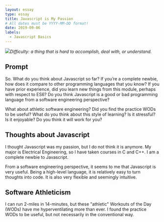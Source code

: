 ```yaml
---
layout: essay
type: essay
title: Javascript is My Passion
# All dates must be YYYY-MM-DD format!
date: 2019-09-06
labels:
  - Javascript Basics
---
```


<img class="ui tiny right spaced image" src="../images/degree_difficulty.jpg">*Difficulty: a thing that is hard to accomplish, deal with, or understand.*

## Prompt 

So. What do you think about Javascript so far? If you’re a complete newbie, how does it compare to other programming languages that you know? If you have prior experience, did you learn new things from this module, perhaps with respect to ES6? Do you think Javascript is a good or bad programming language from a software engineering perspective?

What about athletic software engineering? Did you find the practice WODs to be useful? What do you think about this style of learning? Is it stressful? Is it enjoyable? Do you think it will work for you?


## Thoughts about Javascript

I thought Javascript was my passion, but I do not think it is anymore. My major is Electrical Engineering, so I have taken courses in C and C++. I am a complete newbie to Javascript. 

From a software engineering perspective, it seems to me that Javascript is very useful. Being a high-level language, it is relatively easy to turn thoughts into code. It is also very flexible and seemingly intuitive.

## Software Athleticism

I can run 2-miles in 14-minutes, but these "athletic" Workouts of the Day (WODs) have me hyperventilating more than ever. I found the practice WODs to be useful, but not necessarily in the conventional way. 



